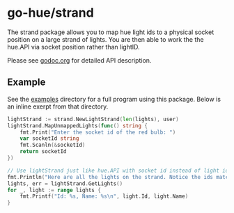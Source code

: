 # go-hue/strand

The strand package allows you to map hue light ids to a physical socket position on a large strand of lights. You are then able to work the the hue.API via socket position rather than lightID.

Please see [godoc.org](http://godoc.org/github.com/bcurren/go-hue/strand) for detailed API
description.

## Example

See the [examples](example/) directory for a full program using this package. Below is an inline exerpt from that directory.

```Go
lightStrand := strand.NewLightStrand(len(lights), user)
lightStrand.MapUnmappedLights(func() string {
	fmt.Print("Enter the socket id of the red bulb: ")
	var socketId string
	fmt.Scanln(&socketId)
	return socketId
})

// Use lightStrand just like hue.API with socket id instead of light id
fmt.Println("Here are all the lights on the strand. Notice the ids match their location.")
lights, err = lightStrand.GetLights()
for _, light := range lights {
	fmt.Printf("Id: %s, Name: %s\n", light.Id, light.Name)
}
```
